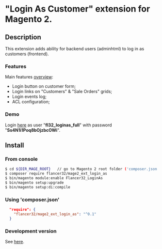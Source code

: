 # "Login As Customer" extension for Magento 2.



## Description

This extension adds ability for backend users (adminhtml) to log in as customers (frontend).

### Features
Main features [overview](./docs/overview/README.md):
* Login button on customer form;
* Login links on "Customers" & "Sale Orders" grids;
* Login events log;
* ACL configuration;


### Demo
Login [here](http://loginas.m2.flancer64.com/admin/admin) as user "**fl32_loginas_full**" with password "**Ss4N1i1Poq8bOjzbcOWi**".



## Install

### From console

```bash
$ cd ${DIR_MAGE_ROOT}   // go to Magento 2 root folder ('composer.json' file should be placed there)
$ composer require flancer32/mage2_ext_login_as
$ bin/magento module:enable Flancer32_LoginAs
$ bin/magento setup:upgrade
$ bin/magento setup:di:compile

```

### Using 'composer.json'

```json
  "require": {
    "flancer32/mage2_ext_login_as": "^0.1"
  }
```

### Development version

See [here](./docs/develop.md).


